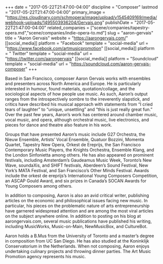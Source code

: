 +++
date = "2017-05-22T21:47:00-04:00"
discipline = "Composer"
lastmod = "2017-05-22T21:47:00-04:00"
primary_image = "https://res.cloudinary.com/schmopera/image/upload/v1545409169/media/webhook-uploads/1495503936204/Gervais.png"
publishDate = "2017-05-22T21:47:00-04:00"
related_companies = ["scene/companies/tapestry-opera.md","scene/companies/indie-opera-to.md"]
slug = "aaron-gervais"
title = "Aaron Gervais"
website = "https://aarongervais.com/"
[[social_media]]
platform = "Facebook"
template = "social-media"
url = "https://www.facebook.com/artmusicpromotion"
[[social_media]]
platform = " Twitter"
template = "social-media"
url = "https://twitter.com/aarongervais"
[[social_media]]
platform = "Soundcloud"
template = "social-media"
url = "https://soundcloud.com/aaron-gervais-composer"
+++

Based in San Francisco, composer Aaron Gervais works with ensembles and presenters across North America and Europe. He is particularly interested in humour, found materials, quotation/collage, and the sociological aspects of how people use music. As such, Aaron’s output ranges from the introspectively sombre to the irreverently slapstick, and critics have described his musical approach with statements from “I cried tears of laughter” to “unique, unsettling” and “this is just really great fun.” Over the past few years, Aaron’s work has centered around chamber music, vocal music, and opera, although orchestral music, live electronics, and pieces for dance and theatre also feature in his work.

Groups that have presented Aaron’s music include G27 Orchestra, the Nieuw Ensemble, Artists’ Vocal Ensemble, Quatuor Bozzini, Momenta Quartet, Tapestry New Opera, Orkest de Ereprijs, the San Francisco Contemporary Music Players, the Knights Orchestra, Ensemble Klang, and the London Sinfonietta among others. He has also appeared on prominent festivals, including Amsterdam’s Gaudeamus Music Week, Toronto’s New Wave, soundaXis, and SHIFT festivals, Aberdeen’s Sound Festival, New York’s MATA Festival, and San Francisco’s Other Minds Festival. Awards include the orkest de ereprijs’s International Young Composers Competition, an ASCAP Gould Award, and six prizes in Canada’s SOCAN Awards for Young Composers among others.

In addition to composing, Aaron is also an avid critical writer, publishing articles on the economic and philosophical issues facing new music. In particular, his pieces on the problematic nature of arts entrepreneurship have garnered widespread attention and are among the most viral articles on the subject anywhere online. In addition to posting on his blog at aarongervais.com, several music publications have published his writing, including MusicWorks, Music-on-Main, NewMusicBox, and CultureBot.

Aaron holds a B.Mus from the University of Toronto and a master’s degree in composition from UC San Diego. He has also studied at the Koninklijk Conservatorium in the Netherlands. When not composing, Aaron enjoys undertaking culinary projects and throwing dinner parties. The Art Music Promotion agency represents his music.
